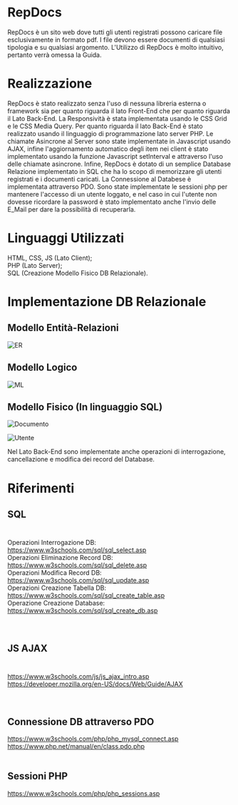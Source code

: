 # RepDocs

RepDocs è un sito web dove tutti gli utenti registrati possono caricare file esclusivamente in formato pdf.
I file devono essere documenti di qualsiasi tipologia e su qualsiasi argomento.
L'Utilizzo di RepDocs è molto intuitivo, pertanto verrà omessa la Guida.

# Realizzazione

RepDocs è stato realizzato senza l'uso di nessuna libreria esterna o framework sia per quanto riguarda il lato Front-End che per quanto riguarda il Lato Back-End.
La Responsività è stata implementata usando le CSS Grid e le CSS Media Query. Per quanto riguarda il lato Back-End è stato realizzato usando il linguaggio di programmazione lato server PHP. Le chiamate Asincrone al Server sono state implementate in Javascript usando AJAX, infine l'aggiornamento automatico degli item nei client è stato implementato usando la funzione Javascript setInterval e attraverso l'uso delle chiamate asincrone. Infine, RepDocs è dotato di un semplice Database Relazione implementato in SQL che ha lo scopo di memorizzare gli utenti registrati e i documenti caricati. La Connessione al Databese è implementata attraverso PDO. Sono state implementate le sessioni php per mantenere l'accesso di un utente loggato, e nel caso in cui l'utente non dovesse ricordare la password è stato implementato anche l'invio delle E_Mail per dare la possibilità di recuperarla.

# Linguaggi Utilizzati
HTML, CSS, JS (Lato Client); <br>
PHP (Lato Server); <br>
SQL (Creazione Modello Fisico DB Relazionale).

# Implementazione DB Relazionale

## Modello Entità-Relazioni
![ER](https://user-images.githubusercontent.com/28182917/126484423-3590513f-d528-44a7-90c8-56254dfead13.jpeg)

## Modello Logico

![ML](https://user-images.githubusercontent.com/28182917/126486189-4905d105-fdd5-47d5-bb46-83583547d0dd.jpeg)

## Modello Fisico (In linguaggio SQL)

![Documento](https://user-images.githubusercontent.com/28182917/126486365-7e43304f-992d-4311-9f89-980aead9afe7.JPG)

![Utente](https://user-images.githubusercontent.com/28182917/126486379-1e6aaea9-735a-4d04-bdfe-8d3f96665ba8.JPG)

Nel Lato Back-End sono implementate anche operazioni di interrogazione, cancellazione e modifica dei record del Database.

# Riferimenti

## SQL<br><br>
Operazioni Interrogazione DB: https://www.w3schools.com/sql/sql_select.asp<br>
Operazioni Eliminazione Record DB: https://www.w3schools.com/sql/sql_delete.asp<br>
Operazioni Modifica Record DB: https://www.w3schools.com/sql/sql_update.asp<br>
Operazioni Creazione Tabella DB: https://www.w3schools.com/sql/sql_create_table.asp<br>
Operazione Creazione Database: https://www.w3schools.com/sql/sql_create_db.asp<br><br><br>

## JS AJAX<br><br>
https://www.w3schools.com/js/js_ajax_intro.asp<br>
https://developer.mozilla.org/en-US/docs/Web/Guide/AJAX<br><br><br>

## Connessione DB attraverso PDO

https://www.w3schools.com/php/php_mysql_connect.asp<br>
https://www.php.net/manual/en/class.pdo.php<br><br>

## Sessioni PHP

https://www.w3schools.com/php/php_sessions.asp








